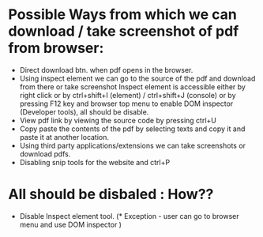 # Possible Ways from which we can download / take screenshot of pdf from browser:
* Direct download btn. when pdf opens in the browser.
* Using inspect element we can go to the source of the pdf and download from there or take screenshot
Inspect element is accessible either by right click or by ctrl+shift+I  (element) / ctrl+shift+J (console) or by pressing F12 key and browser top menu to enable DOM inspector (Developer tools), all should be disable.
* View pdf link by viewing the source code by pressing ctrl+U
* Copy paste the contents of the pdf by selecting texts and copy it and paste it at another location.
* Using third party applications/extensions we can take screenshots or download pdfs.
* Disabling snip tools for the website and ctrl+P

# All should be disbaled : How??

* Disable Inspect element tool. (* Exception - user can go to browser menu and use DOM inspector )
 
